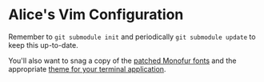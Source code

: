 # Alice's Vim Configuration

Remember to `git submodule init` and periodically `git submodule update` to keep this up-to-date.

You'll also want to snag a copy of the [patched Monofur fonts](https://github.com/powerline/fonts/tree/master/Monofur)
and the appropriate [theme for your terminal application](https://github.com/xHN35RQ/apprentice-colorschemes).
